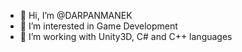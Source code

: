- 👋 Hi, I’m @DARPANMANEK
- 👀 I’m interested in Game Development
- 🌱 I’m working with Unity3D, C# and C++ languages

<!---
DARPANMANEK/DARPANMANEK is a ✨ special ✨ repository because its `README.md` (this file) appears on your GitHub profile.
You can click the Preview link to take a look at your changes.
--->
